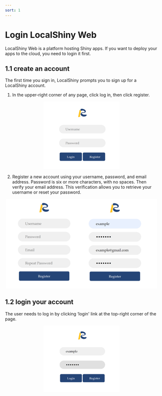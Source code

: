```yaml
---
sort: 1
---
```


# Login LocalShiny Web

LocalShiny Web is a platform hosting Shiny apps. If you want to deploy your apps to the cloud, you need to login it first.

## 1.1 create an account

The first time you sign in, LocalShiny prompts you to sign up for a LocalShiny account.

1) In the upper-right corner of any page, click log in, then click register.

<div align=center><img width = '250'  src ="images/01_create.png"/></div>

2) Register a new account using your username, password, and email address. Password is six or more characters, with no spaces. Then verify your email address. This verification allows you to retrieve your username or reset your password.

<div align=center><img width = '500'  src ="images/02_register.png"/></div>

## 1.2 login your account

The user needs to log in by clicking ‘login' link at the top-right corner of the page.

<div align=center><img width = '250'  src ="images/03_login.png"/></div>
